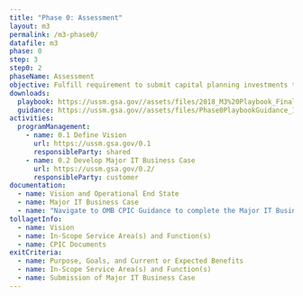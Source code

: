 ```yaml
---
title: "Phase 0: Assessment"
layout: m3
permalink: /m3-phase0/
datafile: m3
phase: 0
step: 3
step0: 2
phaseName: Assessment
objective: Fulfill requirement to submit capital planning investments though Capital Planning and Investment Control (CPIC) process with required additional information.
downloads:
  playbook: https://ussm.gsa.gov//assets/files/2018_M3%20Playbook_Final_Phase%200.pdf
  guidance: https://ussm.gsa.gov//assets/files/Phase0PlaybookGuidance_10.05.18FINAL.pdf
activities:
  programManagement:
    - name: 0.1 Define Vision
      url: https://ussm.gsa.gov/0.1
      responsibleParty: shared
    - name: 0.2 Develop Major IT Business Case
      url: https://ussm.gsa.gov/0.2/
      responsibleParty: customer
documentation:
  - name: Vision and Operational End State
  - name: Major IT Business Case
  - name: "Navigate to OMB CPIC Guidance to complete the Major IT Business Case by clicking <a href='https://www.google.com/url?q=https://www.whitehouse.gov/wp-content/uploads/2018/06/fy-2020-it-budget-guidance.pdf&sa=D&source=hangouts&ust=1556303168003000&usg=AFQjCNFfUa_kCwa-W4t9gb3CHJQrQLIYSw'>here</a>."
tollagetInfo:
  - name: Vision
  - name: In-Scope Service Area(s) and Function(s)
  - name: CPIC Documents
exitCriteria:
  - name: Purpose, Goals, and Current or Expected Benefits
  - name: In-Scope Service Area(s) and Function(s)
  - name: Submission of Major IT Business Case
---
```

